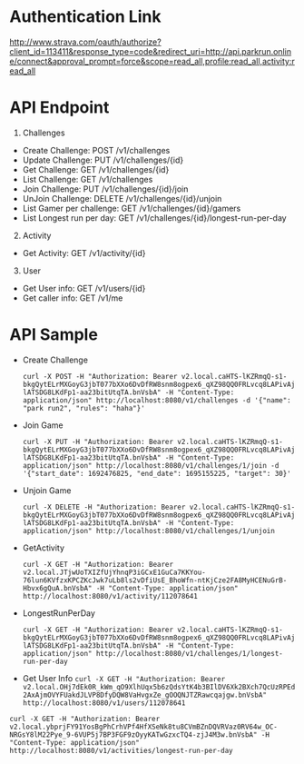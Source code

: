 Authentication Link
===================

http://www.strava.com/oauth/authorize?client_id=113411&response_type=code&redirect_uri=http://api.parkrun.online/connect&approval_prompt=force&scope=read_all,profile:read_all,activity:read_all

API Endpoint
============

1. Challenges

- Create Challenge: POST /v1/challenges
- Update Challenge: PUT /v1/challenges/{id}
- Get Challenge: GET /v1/challenges/{id}
- List Challenge: GET /v1/challenges
- Join Challenge: PUT /v1/challenges/{id}/join
- UnJoin Challenge: DELETE /v1/challenges/{id}/unjoin
- List Gamer per challenge: GET /v1/challenges/{id}/gamers
- List Longest run per day: GET /v1/challenges/{id}/longest-run-per-day

2. Activity

- Get Activity: GET /v1/activity/{id}

3. User
- Get User info: GET /v1/users/{id}
- Get caller info: GET /v1/me

API Sample
==========

- Create Challenge

   ```curl -X POST -H "Authorization: Bearer v2.local.caHTS-lKZRmqQ-s1-bkgQytELrMXGoyG3jbT077bXXo6DvDfRW8snm8ogpex6_qXZ98QQ0FRLvcq8LAPivAjlATSDG8LKdFp1-aa23bitUtqTA.bnVsbA" -H "Content-Type: application/json" http://localhost:8080/v1/challenges -d '{"name": "park run2", "rules": "haha"}'```

- Join Game

   ```curl -X PUT -H "Authorization: Bearer v2.local.caHTS-lKZRmqQ-s1-bkgQytELrMXGoyG3jbT077bXXo6DvDfRW8snm8ogpex6_qXZ98QQ0FRLvcq8LAPivAjlATSDG8LKdFp1-aa23bitUtqTA.bnVsbA" -H "Content-Type: application/json" http://localhost:8080/v1/challenges/1/join -d '{"start_date": 1692476825, "end_date": 1695155225, "target": 30}'```

- Unjoin Game

   ```curl -X DELETE -H "Authorization: Bearer v2.local.caHTS-lKZRmqQ-s1-bkgQytELrMXGoyG3jbT077bXXo6DvDfRW8snm8ogpex6_qXZ98QQ0FRLvcq8LAPivAjlATSDG8LKdFp1-aa23bitUtqTA.bnVsbA" -H "Content-Type: application/json" http://localhost:8080/v1/challenges/1/unjoin```

- GetActivity

   ```curl -X GET -H "Authorization: Bearer v2.local.JTjwUoTXIZfUjYhnqP3iGCxE1GuCa7KKYou-76lun6KVfzxKPCZKcJwk7uLb8ls2vDfiUsE_BhoWfn-ntKjCze2FA8MyHCENuGrB-Hbvx6gQuA.bnVsbA" -H "Content-Type: application/json" http://localhost:8080/v1/activity/112078641```

- LongestRunPerDay

   ```curl -X GET -H "Authorization: Bearer v2.local.caHTS-lKZRmqQ-s1-bkgQytELrMXGoyG3jbT077bXXo6DvDfRW8snm8ogpex6_qXZ98QQ0FRLvcq8LAPivAjlATSDG8LKdFp1-aa23bitUtqTA.bnVsbA" -H "Content-Type: application/json" http://localhost:8080/v1/challenges/1/longest-run-per-day```
- Get User Info
  ```curl -X GET -H "Authorization: Bearer v2.local.OHj7dEk0R_kWm_qO9XlhUqx5b6zQdsYtK4b3BIlDV6Xk2BXch7QcUzRPEd2AxAjmOVYFUakdJLVP8DfyDQW8VaHvgxZe_gOOQNJTZRawcqajgw.bnVsbA" http://localhost:8080/v1/users/112078641```

```curl -X GET -H "Authorization: Bearer v2.local.ybprjFY91YosBgPhCrhVPf4HfXSeNk8tu8CVmBZnDQVRVaz0RV64w_OC-NRGsY8lM22Pye_9-6VUP5j7BP3FGF9zOyyKATwGzxcTQ4-zjJ4M3w.bnVsbA" -H "Content-Type: application/json" http://localhost:8080/v1/activities/longest-run-per-day```
